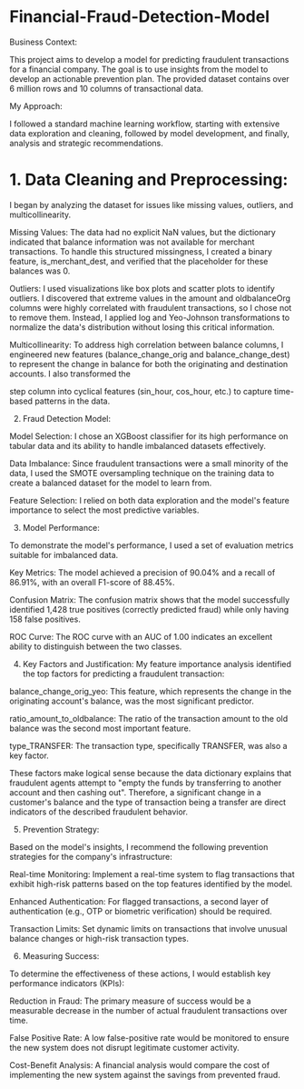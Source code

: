 # Financial-Fraud-Detection-Model

Business Context:

This project aims to develop a model for predicting fraudulent transactions for a financial company. The goal is to use insights from the model to develop an actionable prevention plan. The provided dataset contains over 6 million rows and 10 columns of transactional data.

My Approach:

I followed a standard machine learning workflow, starting with extensive data exploration and cleaning, followed by model development, and finally, analysis and strategic recommendations.

# 1. Data Cleaning and Preprocessing:
   
I began by analyzing the dataset for issues like missing values, outliers, and multicollinearity.


Missing Values: The data had no explicit NaN values, but the dictionary indicated that balance information was not available for merchant transactions. To handle this structured missingness, I created a binary feature, is_merchant_dest, and verified that the placeholder for these balances was 0.

Outliers: I used visualizations like box plots and scatter plots to identify outliers. I discovered that extreme values in the amount and oldbalanceOrg columns were highly correlated with fraudulent transactions, so I chose not to remove them. Instead, I applied log and Yeo-Johnson transformations to normalize the data's distribution without losing this critical information.

Multicollinearity: To address high correlation between balance columns, I engineered new features (balance_change_orig and balance_change_dest) to represent the change in balance for both the originating and destination accounts. I also transformed the 

step column into cyclical features (sin_hour, cos_hour, etc.) to capture time-based patterns in the data.


2. Fraud Detection Model:
   
Model Selection: I chose an XGBoost classifier for its high performance on tabular data and its ability to handle imbalanced datasets effectively.

Data Imbalance: Since fraudulent transactions were a small minority of the data, I used the SMOTE oversampling technique on the training data to create a balanced dataset for the model to learn from.

Feature Selection: I relied on both data exploration and the model's feature importance to select the most predictive variables.

3. Model Performance:

To demonstrate the model's performance, I used a set of evaluation metrics suitable for imbalanced data.

Key Metrics: The model achieved a precision of 90.04% and a recall of 86.91%, with an overall F1-score of 88.45%.

Confusion Matrix: The confusion matrix shows that the model successfully identified 1,428 true positives (correctly predicted fraud) while only having 158 false positives.

ROC Curve: The ROC curve with an AUC of 1.00 indicates an excellent ability to distinguish between the two classes.

4. Key Factors and Justification:
My feature importance analysis identified the top factors for predicting a fraudulent transaction:

balance_change_orig_yeo: This feature, which represents the change in the originating account's balance, was the most significant predictor.

ratio_amount_to_oldbalance: The ratio of the transaction amount to the old balance was the second most important feature.

type_TRANSFER: The transaction type, specifically TRANSFER, was also a key factor.

These factors make logical sense because the data dictionary explains that fraudulent agents attempt to "empty the funds by transferring to another account and then cashing out". Therefore, a significant change in a customer's balance and the type of transaction being a transfer are direct indicators of the described fraudulent behavior.


5. Prevention Strategy:
   
Based on the model's insights, I recommend the following prevention strategies for the company's infrastructure:

Real-time Monitoring: Implement a real-time system to flag transactions that exhibit high-risk patterns based on the top features identified by the model.

Enhanced Authentication: For flagged transactions, a second layer of authentication (e.g., OTP or biometric verification) should be required.

Transaction Limits: Set dynamic limits on transactions that involve unusual balance changes or high-risk transaction types.

6. Measuring Success:
   
To determine the effectiveness of these actions, I would establish key performance indicators (KPIs):

Reduction in Fraud: The primary measure of success would be a measurable decrease in the number of actual fraudulent transactions over time.

False Positive Rate: A low false-positive rate would be monitored to ensure the new system does not disrupt legitimate customer activity.

Cost-Benefit Analysis: A financial analysis would compare the cost of implementing the new system against the savings from prevented fraud.
